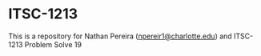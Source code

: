 # ITSC-1213

This is a repository for Nathan Pereira (npereir1@charlotte.edu) and ITSC-1213 Problem Solve 19
